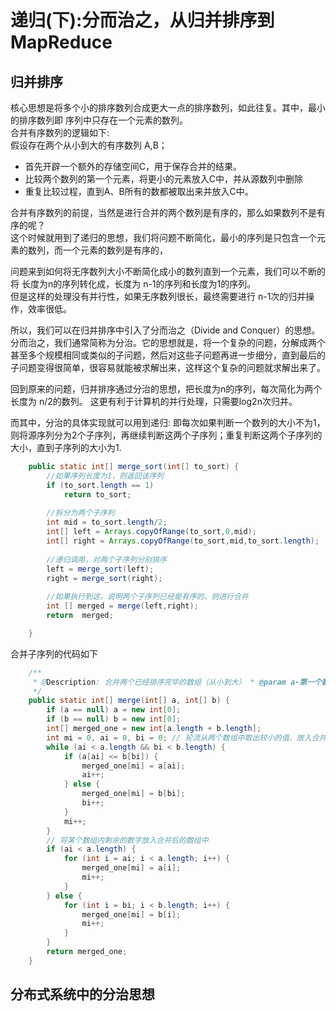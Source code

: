 # 递归(下):分而治之，从归并排序到MapReduce

<a name="95566613"></a>
## 归并排序

核心思想是将多个小的排序数列合成更大一点的排序数列，如此往复。其中，最小的排序数列即 序列中只存在一个元素的数列。<br />合并有序数列的逻辑如下:<br />假设存在两个从小到大的有序数列 A,B；

- 首先开辟一个额外的存储空间C，用于保存合并的结果。
- 比较两个数列的第一个元素，将更小的元素放入C中，并从源数列中删除
- 重复比较过程，直到A、B所有的数都被取出来并放入C中。

合并有序数列的前提，当然是进行合并的两个数列是有序的，那么如果数列不是有序的呢？<br />这个时候就用到了递归的思想，我们将问题不断简化，最小的序列是只包含一个元素的数列，而一个元素的数列是有序的，

问题来到如何将无序数列大小不断简化成小的数列直到一个元素，我们可以不断的将 长度为n的序列转化成，长度为 n-1的序列和长度为1的序列。<br />但是这样的处理没有并行性，如果无序数列很长，最终需要进行 n-1次的归并操作，效率很低。

所以，我们可以在归并排序中引入了分而治之（Divide and Conquer）的思想。分而治之，我们通常简称为分治。它的思想就是，将一个复杂的问题，分解成两个甚至多个规模相同或类似的子问题，然后对这些子问题再进一步细分，直到最后的子问题变得很简单，很容易就能被求解出来，这样这个复杂的问题就求解出来了。

回到原来的问题，归并排序通过分治的思想，把长度为n的序列，每次简化为两个长度为 n/2的数列。 这更有利于计算机的并行处理，只需要log2n次归并。 

而其中，分治的具体实现就可以用到递归: 即每次如果判断一个数列的大小不为1，则将源序列分为2个子序列，再继续判断这两个子序列；重复判断这两个子序列的大小，直到子序列的大小为1.

```java
    public static int[] merge_sort(int[] to_sort) {
        //如果序列长度为1，则返回该序列
        if (to_sort.length == 1)
            return to_sort;
		
        //拆分为两个子序列
        int mid = to_sort.length/2;
        int[] left = Arrays.copyOfRange(to_sort,0,mid);
        int[] right = Arrays.copyOfRange(to_sort,mid,to_sort.length);
		
        //递归调用，对两个子序列分别排序
        left = merge_sort(left);
        right = merge_sort(right);
      
        //如果执行到这，说明两个子序列已经是有序的，则进行合并
        int [] merged = merge(left,right);
        return  merged;

    }
```

合并子序列的代码如下

```java
    /**
     * @Description: 合并两个已经排序完毕的数组（从小到大） * @param a-第一个数组，b-第二个数组 * @return int[]-合并后的数组
     */
    public static int[] merge(int[] a, int[] b) {
        if (a == null) a = new int[0];
        if (b == null) b = new int[0];
        int[] merged_one = new int[a.length + b.length];
        int mi = 0, ai = 0, bi = 0; // 轮流从两个数组中取出较小的值，放入合并后的数组中
        while (ai < a.length && bi < b.length) {
            if (a[ai] <= b[bi]) {
                merged_one[mi] = a[ai];
                ai++;
            } else {
                merged_one[mi] = b[bi];
                bi++;
            }
            mi++;
        }
        // 将某个数组内剩余的数字放入合并后的数组中
        if (ai < a.length) {
            for (int i = ai; i < a.length; i++) {
                merged_one[mi] = a[i];
                mi++;
            }
        } else {
            for (int i = bi; i < b.length; i++) {
                merged_one[mi] = b[i];
                mi++;
            }
        }
        return merged_one;
    }
```


<a name="MJmfU"></a>
## 分布式系统中的分治思想

